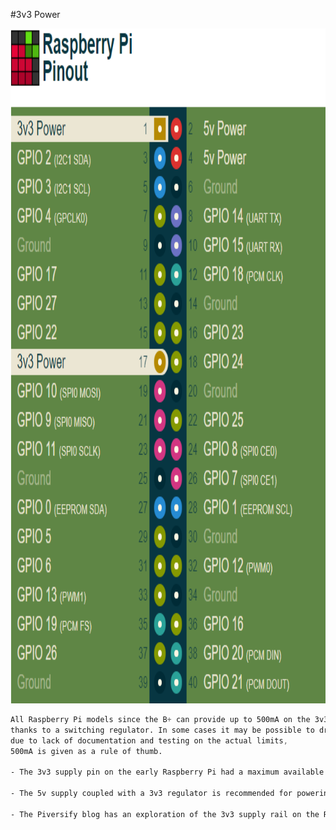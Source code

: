 #3v3 Power

<img src = "https://github.com/Sandeep-BlackHat/RaspberryPi_World/blob/main/src/img/3v3.png" width="720" height="1080"/>

```css
All Raspberry Pi models since the B+ can provide up to 500mA on the 3v3 pins,
thanks to a switching regulator. In some cases it may be possible to draw more but,
due to lack of documentation and testing on the actual limits,
500mA is given as a rule of thumb.

- The 3v3 supply pin on the early Raspberry Pi had a maximum available current of only 50mA.

- The 5v supply coupled with a 3v3 regulator is recommended for powering 3.3v projects.

- The Piversify blog has an exploration of the 3v3 supply rail on the Raspberry Pi B+
```

